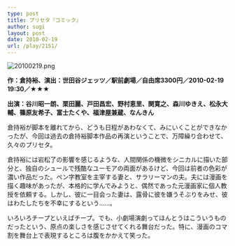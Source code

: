 ```yaml
---
type: post
title: プリセタ『コミック』
author: sugi
layout: post
date: 2010-02-19
url: /play/2151/
---
```

<img alt="20100219.png" src="/images/play/20100219.png" class="alignleft" />

**作：倉持裕、演出：世田谷ジェッツ／駅前劇場／自由席3300円／2010-02-19 19:30／★★★**

**出演：谷川昭一朗、栗田麗、戸田昌宏、野村恵里、関寛之、森川ゆきえ、松永大輔、篠原友希子、富士たくや、福津屋兼蔵、なんきん**

倉持裕が脚本を離れてから、どうも日程があわなくて、みにいくことができなかったが、今回は過去の倉持裕脚本作品の再演ということで、万障繰り合わせて、久々のプリセタ。

倉持裕には岩松了の影響を感じるような、人間関係の機微をシニカルに描いた部分と、独自のシュールで残酷なユーモアの両面があるけど、今回は前者の色彩が濃い作品だった。ペン字教室を主宰する妻と、サラリーマンの夫。夫には漫画を描く趣味があったが、本格的に学んでみようと、偶然であった元漫画家に個人教授を依頼する。しかし、彼に一目会った妻は、露骨に彼を嫌うそぶりをみせ、彼はわたしたちを不幸にするという......。

いろいろチープといえばチープ。でも、小劇場演劇ってほんとうはこういうものだったという、原点の楽しさを感じさせてくれる舞台だった。特に、漫画のコマ割を舞台上で表現するところは腹をかかえて笑った。

